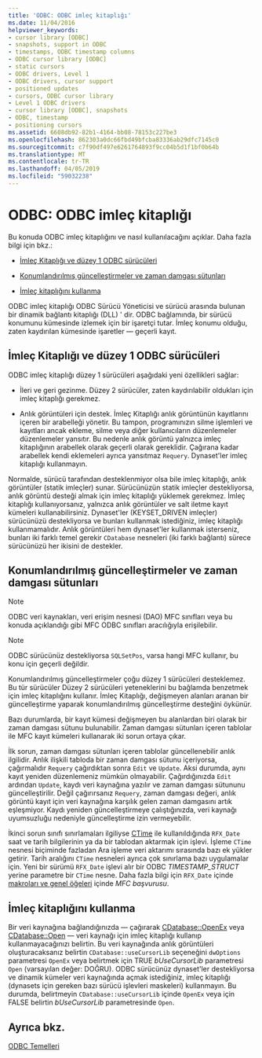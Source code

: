 ```yaml
---
title: 'ODBC: ODBC imleç kitaplığı'
ms.date: 11/04/2016
helpviewer_keywords:
- cursor library [ODBC]
- snapshots, support in ODBC
- timestamps, ODBC timestamp columns
- ODBC cursor library [ODBC]
- static cursors
- ODBC drivers, Level 1
- ODBC drivers, cursor support
- positioned updates
- cursors, ODBC cursor library
- Level 1 ODBC drivers
- cursor library [ODBC], snapshots
- ODBC, timestamp
- positioning cursors
ms.assetid: 6608db92-82b1-4164-bb08-78153c227be3
ms.openlocfilehash: 862303a0dc66fbd49bfcba83336ab29dfc7145c0
ms.sourcegitcommit: c7f90df497e6261764893f9cc04b5d1f1bf0b64b
ms.translationtype: MT
ms.contentlocale: tr-TR
ms.lasthandoff: 04/05/2019
ms.locfileid: "59032238"
---
```

# <a name="odbc-the-odbc-cursor-library"></a>ODBC: ODBC imleç kitaplığı

Bu konuda ODBC imleç kitaplığını ve nasıl kullanılacağını açıklar. Daha fazla bilgi için bkz.:

- [İmleç Kitaplığı ve düzey 1 ODBC sürücüleri](#_core_the_cursor_library_and_level_1_odbc_drivers)

- [Konumlandırılmış güncelleştirmeler ve zaman damgası sütunları](#_core_positioned_updates_and_timestamp_columns)

- [İmleç kitaplığını kullanma](#_core_using_the_cursor_library)

ODBC imleç kitaplığı ODBC Sürücü Yöneticisi ve sürücü arasında bulunan bir dinamik bağlantı kitaplığı (DLL) ' dir. ODBC bağlamında, bir sürücü konumunu kümesinde izlemek için bir işaretçi tutar. İmleç konumu olduğu, zaten kaydırılan kümesinde işaretler — geçerli kayıt.

##  <a name="_core_the_cursor_library_and_level_1_odbc_drivers"></a> İmleç Kitaplığı ve düzey 1 ODBC sürücüleri

ODBC imleç kitaplığı düzey 1 sürücüleri aşağıdaki yeni özellikleri sağlar:

- İleri ve geri gezinme. Düzey 2 sürücüler, zaten kaydırılabilir oldukları için imleç kitaplığı gerekmez.

- Anlık görüntüleri için destek. İmleç Kitaplığı anlık görüntünün kayıtlarını içeren bir arabelleği yönetir. Bu tampon, programınızın silme işlemleri ve kayıtları ancak ekleme, silme veya diğer kullanıcıların düzenlemeler düzenlemeler yansıtır. Bu nedenle anlık görüntü yalnızca imleç kitaplığının arabellek olarak geçerli olarak gereklidir. Çağırana kadar arabellek kendi eklemeleri ayrıca yansıtmaz `Requery`. Dynaset'ler imleç kitaplığı kullanmayın.

Normalde, sürücü tarafından desteklenmiyor olsa bile imleç kitaplığı, anlık görüntüler (statik imleçler) sunar. Sürücünüzün statik imleçler destekliyorsa, anlık görüntü desteği almak için imleç kitaplığı yüklemek gerekmez. İmleç kitaplığı kullanıyorsanız, yalnızca anlık görüntüler ve salt iletme kayıt kümeleri kullanabilirsiniz. Dynaset'ler (KEYSET_DRIVEN imleçler) sürücünüzü destekliyorsa ve bunları kullanmak istediğiniz, imleç kitaplığı kullanmamalıdır. Anlık görüntüleri hem dynaset'ler kullanmak isterseniz, bunları iki farklı temel gerekir `CDatabase` nesneleri (iki farklı bağlantı) sürece sürücünüzü her ikisini de destekler.

##  <a name="_core_positioned_updates_and_timestamp_columns"></a> Konumlandırılmış güncelleştirmeler ve zaman damgası sütunları

> [!NOTE]
>  ODBC veri kaynakları, veri erişim nesnesi (DAO) MFC sınıfları veya bu konuda açıklandığı gibi MFC ODBC sınıfları aracılığıyla erişilebilir.

> [!NOTE]
>  ODBC sürücünüz destekliyorsa `SQLSetPos`, varsa hangi MFC kullanır, bu konu için geçerli değildir.

Konumlandırılmış güncelleştirmeler çoğu düzey 1 sürücüleri desteklemez. Bu tür sürücüler Düzey 2 sürücüleri yeteneklerini bu bağlamda benzetmek için imleç kitaplığını kullanır. İmleç Kitaplığı, değişmeyen alanları aranan bir güncelleştirme yaparak konumlandırılmış güncelleştirme desteğini öykünür.

Bazı durumlarda, bir kayıt kümesi değişmeyen bu alanlardan biri olarak bir zaman damgası sütunu bulunabilir. Zaman damgası sütunları içeren tablolar ile MFC kayıt kümeleri kullanarak iki sorun ortaya çıkar.

İlk sorun, zaman damgası sütunları içeren tablolar güncellenebilir anlık ilgilidir. Anlık ilişkili tabloda bir zaman damgası sütunu içeriyorsa, çağırmalıdır `Requery` çağırdıktan sonra `Edit` ve `Update`. Aksi durumda, aynı kayıt yeniden düzenlemeniz mümkün olmayabilir. Çağırdığınızda `Edit` ardından `Update`, kaydı veri kaynağına yazılır ve zaman damgası sütununu güncelleştirilir. Değil çağırırsanız `Requery`, zaman damgası değeri, anlık görüntü kayıt için veri kaynağına karşılık gelen zaman damgasını artık eşleşmiyor. Kaydı yeniden güncelleştirmeye çalıştığınızda, veri kaynağı uyumsuzluğu nedeniyle güncelleştirme izin vermeyebilir.

İkinci sorun sınıfı sınırlamaları ilgiliyse [CTime](../../atl-mfc-shared/reference/ctime-class.md) ile kullanıldığında `RFX_Date` saat ve tarih bilgilerinin ya da bir tablodan aktarmak için işlevi. İşleme `CTime` nesnesi biçiminde fazladan Ara işleme veri aktarımı sırasında bazı ek yükler getirir. Tarih aralığını `CTime` nesneleri ayrıca çok sınırlama bazı uygulamalar için. Yeni bir sürümü `RFX_Date` işlevi alır bir ODBC *TIMESTAMP_STRUCT* yerine parametre bir `CTime` nesne. Daha fazla bilgi için `RFX_Date` içinde [makroları ve genel öğeleri](../../mfc/reference/mfc-macros-and-globals.md) içinde *MFC başvurusu*.

##  <a name="_core_using_the_cursor_library"></a> İmleç kitaplığını kullanma

Bir veri kaynağına bağlandığınızda — çağırarak [CDatabase::OpenEx](../../mfc/reference/cdatabase-class.md#openex) veya [CDatabase::Open](../../mfc/reference/cdatabase-class.md#open) — veri kaynağı için imleç kitaplığı kullanıp kullanmayacağınızı belirtin. Bu veri kaynağında anlık görüntüleri oluşturacaksanız belirtin `CDatabase::useCursorLib` seçeneğini `dwOptions` parametresi `OpenEx` veya belirtmek için TRUE *bUseCursorLib* parametresi `Open` (varsayılan değer: DOĞRU). ODBC sürücünüz dynaset'ler destekliyorsa ve dinamik kümeler veri kaynağında açmak istediğiniz, imleç kitaplığı (dynasets için gereken bazı sürücü işlevleri maskeleri) kullanmayın. Bu durumda, belirtmeyin `CDatabase::useCursorLib` içinde `OpenEx` veya için FALSE belirtin *bUseCursorLib* parametresinde `Open`.

## <a name="see-also"></a>Ayrıca bkz.

[ODBC Temelleri](../../data/odbc/odbc-basics.md)